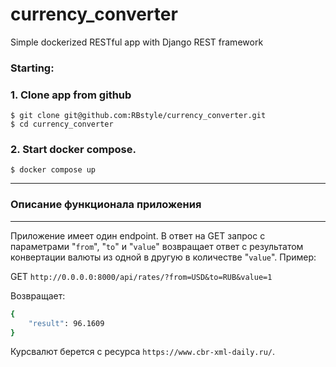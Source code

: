 # currency_converter
Simple dockerized RESTful app with Django REST framework
### Starting:
### 1. Clone app from github
```shell
$ git clone git@github.com:RBstyle/currency_converter.git
$ cd currency_converter
```
### 2. Start docker compose.
```shell
$ docker compose up
```
___
### Описание функционала приложения
___

Приложение имеет один endpoint. В ответ на GET запрос с параметрами "`from`", "`to`" и "`value`" возвращает ответ с результатом конвертации валюты из одной в другую в количестве "`value`".
Пример: 

GET `http://0.0.0.0:8000/api/rates/?from=USD&to=RUB&value=1`

Возвращает:

```bash
{
    "result": 96.1609
}
```
Курсвалют берется с ресурса `https://www.cbr-xml-daily.ru/`.
